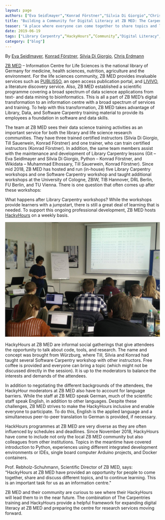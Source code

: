 ```yaml
---
layout: page
authors: ["Eva Seidlmayer","Konrad Förstner","Silvia Di Giorgio","Chris Erdmann"]
title: "Building a Community for Digital Literacy at ZB MED: The Carpentries and HackyHours"
teaser: "A place where everyone can come together to share topics and learn from each other"
date: 2019-06-19
tags: ["Library Carpentry",“HackyHours”,“Community”,"Digital Literacy","ZB MED","The Carpentries"]
category: ["blog"]
---
```


By [Eva Seidlmayer](https://twitter.com/kivilih), [Konrad Förstner](https://twitter.com/konradfoerstner), [Silvia Di Giorgio](https://twitter.com/digiorgiosilvia), [Chris Erdmann](https://twitter.com/libcce)

[ZB MED](http://zbmed.de/) – Information Centre for Life Sciences is the national library of Germany for medicine, health sciences, nutrition, agriculture and the environment. For the life sciences community, ZB MED provides invaluable services such as [PUBLISSO](https://publisso.de), an open access publication portal, and [LIVIVO](http://livivo.de/), a literature discovery service. Also, ZB MED established a scientific programme covering a broad spectrum of data science applications from  text- and data mining to bioinformatics. This is all a part of ZB MED’s digital transformation to an information centre with a broad spectrum of services and training. To help with this transformation, ZB MED takes advantage of Library, Data, and Software Carpentry training material to provide its employees a foundation in software and data skills.

The team at ZB MED sees their data science training activities as an important service for both the library and life science research communities.  They have three trained certified instructors (Silvia Di Giorgio, Till Sauerwein, Konrad Förstner) and one trainer, who can train certified instructors  (Konrad Förstner). In addition, the same team members assist with the maintenance and development of Library Carpentry lessons  (Git – Eva Seidlmayer and Silvia Di Giorgio, Python – Konrad Förstner, and Wikidata – Muhammad Elhossary, Till Sauerwein, Konrad Förstner). Since mid 2018, ZB MED has hosted and run (in-house) five Library Carpentry workshops and one Software Carpentry workshop and taught additional workshops at the University of Cologne, ZBIW, TIB Hannover, DRL Berlin, FU Berlin, and TU Vienna. There is one question that often comes up after these workshops:

What happens after Library Carpentry workshops? While the workshops provide learners with a jumpstart, there is still a great deal of learning that is needed. To support this ongoing professional development, ZB MED hosts [HackyHours](https://hackyhour.github.io/Cologne/) on a weekly basis.

![HackyHour @ ZB MED](/images/hackyhour_zbmed.jpg)

HackyHours at ZB MED are informal social gatherings that give attendees the opportunity to talk about code, tools, and research. The name and concept was brought from Würzburg, where Till, Silvia and Konrad had taught several Software Carpentry workshop with other instructors. Free coffee is provided and everyone can bring a topic (which might not be discussed directly in the session). It is up to the moderators to balance the interests and demands of the attendees.

In addition to negotiating the different backgrounds of the attendees, the HackyHour moderators at ZB MED also have to account for language barriers. While the staff at ZB MED speak German, much of the scientific staff speak English, in addition to other languages. Despite these challenges, ZB MED strives to make the HackyHours inclusive and enable everyone to participate. To do this, English is the applied language and a simultaneous peer-to-peer translation to German is provided, if necessary.

HackHours programmes at ZB MED are very diverse as they are often influenced by schedules and deadlines. Since November 2018, HackyHours have come to include not only the local ZB MED community but also colleagues from other institutions. Topics in the meantime have covered introduction to Python, experiences using different integrated development environments or IDEs, single board computer Arduino projects, and Docker containers.

Prof. Rebholz-Schuhmann, Scientific Director of ZB MED, says: “HackyHours at ZB MED have provided an opportunity for people to come together, share and discuss different topics, and to continue learning. This is an important task for us as an information centre." 

ZB MED and their community are curious to see where their HackyHours will lead them to in the near future. The combination of The Carpentries training and HackyHours provide a helpful framework for expanding digital literacy at ZB MED and preparing the centre for research services moving forward.
